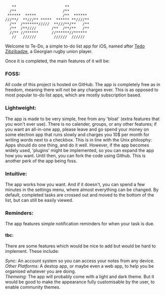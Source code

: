 ```
   **                      **         
  /**                     /**         
 ******  *****            /**  ****** 
///**/  **///** *****  ****** **////**
  /**  /*******/////  **///**/**   /**
  /**  /**////       /**  /**/**   /**
  //** //******      //******//****** 
   //   //////        //////  //////  
```
Welcome to Te-Do, a simple to-do list app for iOS, named after <a href="https://en.wikipedia.org/wiki/Tedo_Zibzibadze">Tedo Zibzibadze</a>, a Georgian rugby union player.

Once it is completed, the main features of it will be:

### FOSS:
All code of this project is hosted on GitHub. The app is completely free as in freedom, meaning there will not be any charges ever. This is as opposed to most popular to-do list apps, which are mostly subscription based.

### Lightweight: 
The app is made to be very simple, free from any 'bloat' (extra features that you won't ever use). There is no calender, groups, or any other features; if you want an all-in-one app, please leave and go spend your money on some electron app that runs slowly and charges you 10$ per month for writing words next to a checkbox. This is in line with the Unix philosphy: Apps should do one thing, and do it well.
However, if the app becomes widely used, 'plugins' might be implemented, so you can expand the app how you want. Until then, you can fork the code using Github. This is another perk of the app being foss. 

### Intuitive:
The app works how you want. And if it doesn't, you can spend a few minutes in the settings menu, where almost everything can be changed. By default, completed tasks are crossed out and moved to the bottom of the list, but can still be easily viewed. 

### Reminders:
The app features simple notification reminders for when your task is due. 

#### tbc:
There are some features which would be nice to add but would be hard to implement. These include:

*Sync:* An account system so you can access your notes from any device.
<br>
*Other Platforms:* A destop app, or maybe even a web app, to help you be organised whatever you are doing.
<br>
*Themeing:* The app will probably come with a light and dark theme. But it would be good to make the appearance fully customisable by the user, to enable community themes.







